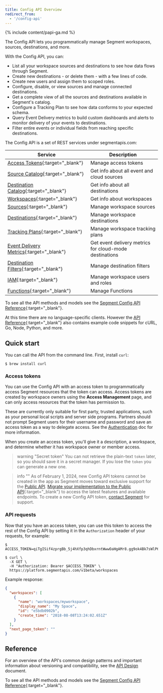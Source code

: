 ```yaml
---
title: Config API Overview
redirect_from:
  - '/config-api'
---
```


{% include content/papi-ga.md %}

The Config API lets you programmatically manage Segment workspaces, sources, destinations, and more. 

With the Config API, you can:

- List all your workspace sources and destinations to see how data flows through Segment.
- Create new destinations - or delete them -  with a few lines of code.
- Create new users and assign them to scoped roles.
- Configure, disable, or view sources and manage connected destinations.
- Get a complete view of all the sources and destinations available in Segment's catalog.
- Configure a Tracking Plan to see how data conforms to your expected schema.
- Query Event Delivery metrics to build custom dashboards and alerts to monitor delivery of your events to destinations.
- Filter entire events or individual fields from reaching specific destinations.

The Config API is a set of REST services under segmentapis.com:

| Service                     | Description                                            |
| --------------------------- | ------------------------------------------------------ |
| [Access Tokens](https://reference.segmentapis.com/#cd642f96-0fca-42a1-a727-e16fd33c7e8f){:target="_blank"}          | Manage access tokens                                   |
| [Source Catalog](https://reference.segmentapis.com/#7a63ac88-43af-43db-a987-7ed7d677a8c8){:target="_blank"}         | Get info about all event and cloud sources             |
| [Destination Catalog](https://reference.segmentapis.com/#361ed478-5e53-4835-ab7e-7dbff736524f){:target="_blank"}    | Get info about all destinations                        |
| [Workspaces](https://reference.segmentapis.com/#7ed2968b-c4a5-4cfb-b4bf-7d28c7b38bd2){:target="_blank"}             | Get info about workspaces                              |
| [Sources](https://reference.segmentapis.com/#5a852761-54d5-46da-8437-6e14e63449f3){:target="_blank"}                | Manage workspace sources                               |
| [Destinations](https://reference.segmentapis.com/#39ce0439-0969-48c3-ba49-b22a46c41060){:target="_blank"}           | Manage workspace destinations                          |
| [Tracking Plans](https://reference.segmentapis.com/#c4647e3c-fe1b-4e2f-88b9-6634841eb4e5){:target="_blank"}         | Manage workspace tracking plans                        |
| [Event Delivery Metrics](https://reference.segmentapis.com/#51d89077-efd7-429b-85d4-155ac2cd07aa){:target="_blank"} | Get event delivery metrics for cloud-mode destinations |
| [Destination Filters](https://reference.segmentapis.com/#6c12fbe8-9f84-4a6c-848e-76a2325cb3c5){:target="_blank"}    | Manage destination filters                             |
| [IAM](https://reference.segmentapis.com/?version=latest#c4b14304-9112-4803-aa26-c08678cbe26a){:target="_blank"}                   | Manage workspace users and roles                       |
| [Functions](https://reference.segmentapis.com/?version=latest#c0866f35-2f39-4dfd-9fd3-26a0003ae74c){:target="_blank"}             | Manage Functions                                       |


To see all the API methods and models see the [Segment Config API Reference](https://reference.segmentapis.com/){:target="_blank"}.

At this time there are no language-specific clients. However the [API Reference](https://reference.segmentapis.com/){:target="_blank"} also contains example code snippets for cURL, Go, Node, Python, and more.

## Quick start

You can call the API from the command line. First, install `curl`:

```shell
$ brew install curl
```

### Access tokens

You can use the Config API with an access token to programmatically access Segment resources that the token can access. Access tokens are created by workspace owners using the **Access Management** page, and can only access resources that the token has permission to.

These are currently only suitable for first party, trusted applications, such as your personal local scripts and server side programs. Partners should not prompt Segment users for their username and password and save an access token as a way to delegate access. See the [Authentication](/docs/api/config-api/authentication/) doc for more information.

When you create an access token, you'll give it a description, a workspace, and determine whether it has workspace owner or member access.

> warning "Secret token"
> You can not retrieve the plain-text `token` later, so you should save it in a secret manager. If you lose the `token` you can generate a new one.

> info ""
> As of February 1, 2024, new Config API tokens cannot be created in the app as Segment moves toward exclusive support for the [Public API](/docs/api/public-api/). [Migrate your implementation to the Public API](https://docs.segmentapis.com/tag/Migration){:target="_blank”} to access the latest features and available endpoints. To create a new Config API token, [contact Segment](mailto:friends@segment.com) for support. 

### API requests

Now that you have an access token, you can use this token to access the rest of the Config API by setting it in the `Authorization` header of your requests, for example:

```shell
$ ACCESS_TOKEN=qiTgISif4zprgBb_5j4hXfp3qhDbxrntWwwOaHgAMr8.gg9ok4Bk7sWlP67rFyXeH3ABBsXyWqNuoXbXZPv1y2g

$ curl \
  -X GET \
  -H "Authorization: Bearer $ACCESS_TOKEN" \
  https://platform.segmentapis.com/v1beta/workspaces
```

<span class="example">Example response:</span>

```json
{
  "workspaces": [
    {
      "name": "workspaces/myworkspace",
      "display_name": "My Space",
      "id": "e5bdb0902b",
      "create_time": "2018-08-08T13:24:02.651Z"
    }
  ],
  "next_page_token": ""
}
```

## Reference

For an overview of the API's common design patterns and important information about versioning and compatibility, see the [API Design](/docs/api/config-api/api-design) document.

To see all the API methods and models see the [Segment Config API Reference](https://reference.segmentapis.com/){:target="_blank"}.

